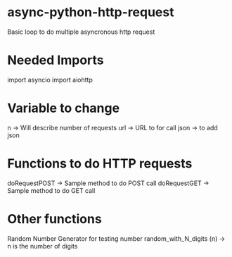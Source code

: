 # async-python-http-request
Basic loop to do multiple asyncronous http request

# Needed Imports
import asyncio
import aiohttp

# Variable to change
n -> Will describe number of requests
url -> URL to for call
json -> to add json

# Functions to do HTTP requests
doRequestPOST -> Sample method to do POST call
doRequestGET -> Sample method to do GET call

# Other functions
Random Number Generator for testing number
random_with_N_digits (n) -> n is the number of digits

